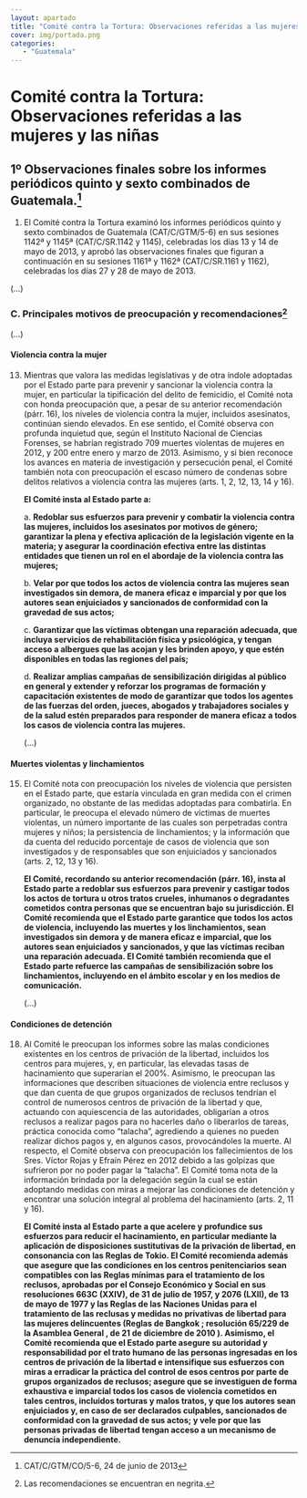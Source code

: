 ```yaml
---
layout: apartado
title: "Comité contra la Tortura: Observaciones referidas a las mujeres y las niñas"
cover: img/portada.png
categories:
   - "Guatemala"
---
```


# Comité contra la Tortura: Observaciones referidas a las mujeres y las niñas


## 1º Observaciones finales sobre los informes periódicos quinto y sexto combinados de Guatemala.[^534]

1. El Comité contra la Tortura examinó los informes periódicos quinto y
sexto combinados de Guatemala (CAT/C/GTM/5-6) en sus sesiones 1142ª y 1145ª
(CAT/C/SR.1142 y 1145), celebradas los días 13 y 14 de mayo de 2013, y
aprobó las observaciones finales que figuran a continuación en su sesiones
1161ª y 1162ª (CAT/C/SR.1161 y 1162), celebradas los días 27 y 28 de mayo
de 2013.

(…)

### C. Principales motivos de preocupación y recomendaciones[^535]

(…)

#### Violencia contra la mujer

13. Mientras que valora las medidas legislativas y de otra índole adoptadas
por el Estado parte para prevenir y sancionar la violencia contra la mujer,
en particular la tipificación del delito de femicidio, el Comité nota con
honda preocupación que, a pesar de su anterior recomendación (párr. 16),
los niveles de violencia contra la mujer, incluidos asesinatos, continúan
siendo elevados. En ese sentido, el Comité observa con profunda inquietud
que, según el Instituto Nacional de Ciencias Forenses, se habrían
registrado 709 muertes violentas de mujeres en 2012, y 200 entre enero y
marzo de 2013. Asimismo, y si bien reconoce los avances en materia de
investigación y persecución penal, el Comité también nota con preocupación
el escaso número de condenas sobre delitos relativos a violencia contra las
mujeres (arts. 1, 2, 12, 13, 14 y 16).

	**El Comité insta al Estado parte a:**

	a. **Redoblar sus esfuerzos para prevenir y combatir la violencia contra las
	mujeres, incluidos los asesinatos por motivos de género; garantizar la
	plena y efectiva aplicación de la legislación vigente en la materia; y
	asegurar la coordinación efectiva entre las distintas entidades que tienen
	un rol en el abordaje de la violencia contra las mujeres;**

	b. **Velar por que todos los actos de violencia contra las mujeres sean
	investigados sin demora, de manera eficaz e imparcial y por que los autores
	sean enjuiciados y sancionados de conformidad con la gravedad de sus actos;**

	c. **Garantizar que las víctimas obtengan una reparación adecuada, que
	incluya servicios de rehabilitación física y psicológica, y tengan acceso a
	albergues que las acojan y les brinden apoyo, y que estén disponibles en
	todas las regiones del país;**

	d. **Realizar amplias campañas de sensibilización dirigidas al público en
	general y extender y reforzar los programas de formación y capacitación
	existentes de modo de garantizar que todos los agentes de las fuerzas del
	orden, jueces, abogados y trabajadores sociales y de la salud estén
	preparados para responder de manera eficaz a todos los casos de violencia
	contra las mujeres.**

	(…)

#### Muertes violentas y linchamientos

15. El Comité nota con preocupación los niveles de violencia que persisten
en el Estado parte, que estaría vinculada en gran medida con el crimen
organizado, no obstante de las medidas adoptadas para combatirla. En
particular, le preocupa el elevado número de víctimas de muertes violentas,
un número importante de las cuales son perpetradas contra mujeres y niños;
la persistencia de linchamientos; y la información que da cuenta del
reducido porcentaje de casos de violencia que son investigados y de
responsables que son enjuiciados y sancionados (arts. 2, 12, 13 y 16).

	**El Comité, recordando su anterior recomendación (párr. 16), insta al Estado
	parte a redoblar sus esfuerzos para prevenir y castigar todos los actos de
	tortura u otros tratos crueles, inhumanos o degradantes cometidos contra
	personas que se encuentran bajo su jurisdicción. El Comité recomienda que
	el Estado parte garantice que todos los actos de violencia, incluyendo las
	muertes y los linchamientos, sean investigados sin demora y de manera
	eficaz e imparcial, que los autores sean enjuiciados y sancionados, y que
	las víctimas reciban una reparación adecuada. El Comité también recomienda
	que el Estado parte refuerce las campañas de sensibilización sobre los
	linchamientos, incluyendo en el ámbito escolar y en los medios de
	comunicación.**

	(…)

#### Condiciones de detención

18. Al Comité le preocupan los informes sobre las malas condiciones
existentes en los centros de privación de la libertad, incluidos los
centros para mujeres, y, en particular, las elevadas tasas de hacinamiento
que superarían el 200%. Asimismo, le preocupan las informaciones que
describen situaciones de violencia entre reclusos y que dan cuenta de que
grupos organizados de reclusos tendrían el control de numerosos centros de
privación de la libertad y que, actuando con aquiescencia de las
autoridades, obligarían a otros reclusos a realizar pagos para no hacerles
daño o liberarlos de tareas, práctica conocida como “talacha”, agrediendo a
quienes no pueden realizar dichos pagos y, en algunos casos, provocándoles
la muerte. Al respecto, el Comité observa con preocupación los
fallecimientos de los Sres. Víctor Rojas y Efraín Pérez en 2012 debido a
las golpizas que sufrieron por no poder pagar la “talacha”. El Comité toma
nota de la información brindada por la delegación según la cual se están
adoptando medidas con miras a mejorar las condiciones de detención y
encontrar una solución integral al problema del hacinamiento (arts. 2, 11 y
16).

	**El Comité insta al Estado parte a que acelere y profundice sus esfuerzos
	para reducir el hacinamiento, en particular mediante la aplicación de
	disposiciones sustitutivas de la privación de libertad, en consonancia con
	las Reglas de Tokio. El Comité recomienda además que asegure que las
	condiciones en los centros penitenciarios sean compatibles con las Reglas
	mínimas para el tratamiento de los reclusos, aprobadas por el Consejo
	Económico y Social en sus resoluciones 663C (XXIV), de 31 de julio de 1957,
	y 2076 (LXII), de 13 de mayo de 1977 y las Reglas de las Naciones Unidas
	para el tratamiento de las reclusas y medidas no privativas de libertad
	para las mujeres delincuentes (Reglas de Bangkok ; resolución 65/229 de la
	Asamblea General , de 21 de diciembre de 2010 ). Asimismo, el Comité
	recomienda que el Estado parte asegure su autoridad y responsabilidad por
	el trato humano de las personas ingresadas en los centros de privación de
	la libertad e intensifique sus esfuerzos con miras a erradicar la práctica
	del control de esos centros por parte de grupos organizados de reclusos;
	asegure que se investiguen de forma exhaustiva e imparcial todos los casos
	de violencia cometidos en tales centros, incluidos torturas y malos tratos,
	y que los autores sean enjuiciados y, en caso de ser declarados culpables,
	sancionados de conformidad con la gravedad de sus actos; y vele por que las
	personas privadas de libertad tengan acceso a un mecanismo de denuncia
	independiente.**


[^534]: CAT/C/GTM/CO/5-6, 24 de junio de 2013
[^535]: Las recomendaciones se encuentran en negrita.

